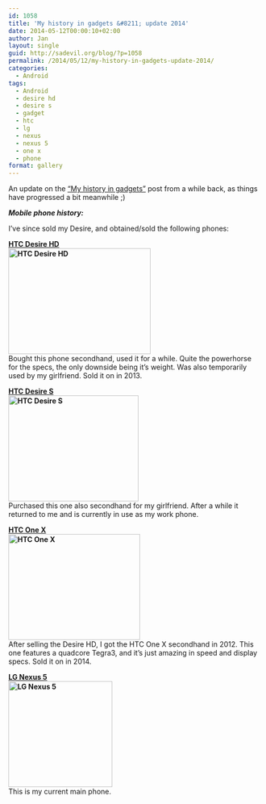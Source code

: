 ```yaml
---
id: 1058
title: 'My history in gadgets &#8211; update 2014'
date: 2014-05-12T00:00:10+02:00
author: Jan
layout: single
guid: http://sadevil.org/blog/?p=1058
permalink: /2014/05/12/my-history-in-gadgets-update-2014/
categories:
  - Android
tags:
  - Android
  - desire hd
  - desire s
  - gadget
  - htc
  - lg
  - nexus
  - nexus 5
  - one x
  - phone
format: gallery
---
```

An update on the <a href="https://kcore.org/2012/01/04/my-history-in-gadgets/" target="_blank">&#8220;My history in gadgets&#8221;</a> post from a while back, as things have progressed a bit meanwhile ;)

**_Mobile phone history:_**

I&#8217;ve since sold my Desire, and obtained/sold the following phones:

**<a href="http://www.gsmarena.com/htc_desire_hd-3468.php" target="_blank">HTC Desire HD<br /> <img class="" title="HTC Desire HD" src="https://i2.wp.com/kcore.org/wp-content/uploads/2014/05/htc-desire-hd-new-1.jpg?resize=282%2C210&#038;ssl=1" alt="HTC Desire HD" width="282" height="210" data-recalc-dims="1" /></a>**  
Bought this phone secondhand, used it for a while. Quite the powerhorse for the specs, the only downside being it&#8217;s weight. Was also temporarily used by my girlfriend. Sold it on in 2013.

**<a href="http://www.gsmarena.com/htc_desire_s-3776.php" target="_blank">HTC Desire S<br /> <img class="" title="HTC Desire S" src="https://i1.wp.com/kcore.org/wp-content/uploads/2014/05/htc-desire-s-1.jpg?resize=258%2C210&#038;ssl=1" alt="HTC Desire S" width="258" height="210" data-recalc-dims="1" /></a>**  
Purchased this one also secondhand for my girlfriend. After a while it returned to me and is currently in use as my work phone.

**<a href="http://www.gsmarena.com/htc_desire_s-3776.php" target="_blank">HTC One X<br /> <img class="" title="HTC One X" src="https://i0.wp.com/kcore.org/wp-content/uploads/2014/05/htc-one-x-1.jpg?resize=261%2C210&#038;ssl=1" alt="HTC One X" width="261" height="210" data-recalc-dims="1" /></a>**  
After selling the Desire HD, I got the HTC One X secondhand in 2012. This one features a quadcore Tegra3, and it&#8217;s just amazing in speed and display specs. Sold it on in 2014.

**<a href="http://www.gsmarena.com/lg_nexus_5-5705.php" target="_blank">LG Nexus 5<br /> <img class="" title="LG Nexus 5" src="https://i0.wp.com/kcore.org/wp-content/uploads/2014/05/lg-google-nexus-5-1.jpg?resize=206%2C210&#038;ssl=1" alt="LG Nexus 5" width="206" height="210" data-recalc-dims="1" /></a>**  
This is my current main phone.